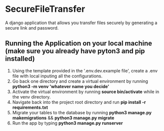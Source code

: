 # SecureFileTransfer

A django application that allows you transfer files securely by generating a secure link and password.

## Running the Application on your local machine (make sure you already have pyton3 and pip installed)

1. Using the template provided in the '.env.dev.example file', create a .env file with local inputing all the configurations.
2. Go back one directory and create a virtual environment by running **python3 -m venv 'whatever name you decide'**
3. Activate the virtual environment by running **source bin/activate** while in the venv directory.
4. Navigate back into the project root directory and run **pip install -r requirements.txt**
5. Migrate your tables to the database by running **python3 manage.py makemigrations** && **python3 manage.py migrate**
6. Run the app by typing **python3 manage.py runserver**
